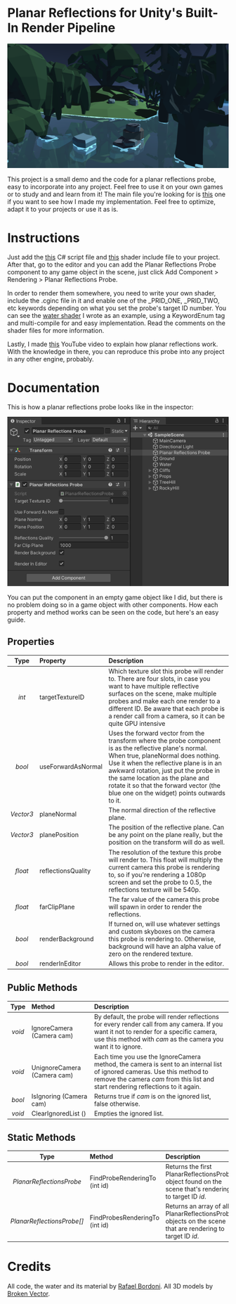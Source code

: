 # Planar Reflections for Unity's Built-In Render Pipeline

![](images/ss1.png)

This project is a small demo and the code for a planar reflections probe, easy to incorporate into any project. Feel free to use it on your own games or to study and and learn from it! The main file you're looking for is [this](source/Assets/Scripts/PlanarReflectionsProbe.cs) one if you want to see how I made my implementation. Feel free to optimize, adapt it to your projects or use it as is.

# Instructions

Just add the [this](source/Assets/Scripts/PlanarReflectionsProbe.cs) C# script file and [this](source/Assets/Shaders/PlanarReflections.cginc) shader include file to your project. After that, go to the editor and you can add the Planar Reflections Probe component to any game object in the scene, just click Add Component > Rendering > Planar Reflections Probe.

In order to render them somewhere, you need to write your own shader, include the .cginc file in it and enable one of the _PRID_ONE, _PRID_TWO, etc keywords depending on what you set the probe's target ID number. You can see the [water shader](source/Assets/Shaders/Water.shader) I wrote as an example, using a KeywordEnum tag and multi-compile for and easy implementation. Read the comments on the shader files for more information.

Lastly, I made [this](https://youtu.be/w84-l3IEhXM) YouTube video to explain how planar reflections work. With the knowledge in there, you can reproduce this probe into any project in any other engine, probably.

# Documentation

This is how a planar reflections probe looks like in the inspector:

![](images/inspector1.png)

You can put the component in an empty game object like I did, but there is no problem doing so in a game object with other components. How each property and method works can be seen on the code, but here's an easy guide.

## Properties

| Type | Property | Description |
|:----:|:---------|:------------|
| *int* | targetTextureID | Which texture slot this probe will render to. There are four slots, in case you want to have multiple reflective surfaces on the scene, make multiple probes and make each one render to a different ID. Be aware that each probe is a render call from a camera, so it can be quite GPU intensive |
| *bool* | useForwardAsNormal | Uses the forward vector from the transform where the probe component is as the reflective plane's normal. When true, planeNormal does nothing. Use it when the reflective plane is in an awkward rotation, just put the probe in the same location as the plane and rotate it so that the forward vector (the blue one on the widget) points outwards to it. |
| *Vector3* | planeNormal | The normal direction of the reflective plane. |
| *Vector3* | planePosition | The position of the reflective plane. Can be any point on the plane really, but the position on the transform will do as well. |
| *float* | reflectionsQuality | The resolution of the texture this probe will render to. This float will multiply the current camera this probe is rendering to, so if you're rendering a 1080p screen and set the probe to 0.5, the reflections texture will be 540p. |
| *float* | farClipPlane | The far value of the camera this probe will spawn in order to render the reflections. |
| *bool* | renderBackground | If turned on, will use whatever settings and custom skyboxes on the camera this probe is rendering to. Otherwise, background will have an alpha value of zero on the rendered texture. |
| *bool* | renderInEditor | Allows this probe to render in the editor. |

## Public Methods

| Type | Method | Description |
|:----:|:-------|:------------|
| *void* | IgnoreCamera (Camera cam) | By default, the probe will render reflections for every render call from any camera. If you want it not to render for a specific camera, use this method with *cam* as the camera you want it to ignore. |
| *void* | UnignoreCamera (Camera cam) | Each time you use the IgnoreCamera method, the camera is sent to an internal list of ignored cameras. Use this method to remove the camera *cam* from this list and start rendering reflections to it again. |
| *bool* | IsIgnoring (Camera cam) | Returns true if *cam* is on the ignored list, false otherwise. |
| *void* | ClearIgnoredList () | Empties the ignored list. |

## Static Methods

| Type | Method | Description |
|:----:|:-------|:------------|
| *PlanarReflectionsProbe* | FindProbeRenderingTo (int id) | Returns the first PlanarReflectionsProbe object found on the scene that's rendering to target ID *id*. |
| *PlanarReflectionsProbe[]* | FindProbesRenderingTo (int id) | Returns an array of all PlanarReflectionsProbe objects on the scene that are rendering to target ID *id*. |

# Credits

All code, the water and its material by [Rafael Bordoni](https://github.com/eldskald). All 3D models by [Broken Vector](https://assetstore.unity.com/publishers/12124).
